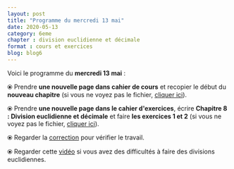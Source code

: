 ```yaml
---
layout: post
title: "Programme du mercredi 13 mai"
date: 2020-05-13
category: 6eme
chapter : division euclidienne et décimale
format : cours et exercices
blog: blog6
---
```


Voici le programme du <b>mercredi 13 mai</b> :

⦿ Prendre <strong>une nouvelle page dans cahier de cours</strong> et recopier le début du <strong>nouveau chapitre</strong> (si vous ne voyez pas le fichier, <a href="/cours/6eme/6eme_chapitre_8_division.pdf">cliquer ici</a>).

<object data="/cours/6eme/6eme_chapitre_8_division.pdf" width="100%" height="500" type='application/pdf'></object>

⦿ Prendre <strong>une nouvelle page dans le cahier d'exercices</strong>, écrire <strong>Chapitre 8 : Division euclidienne et décimale</strong> et faire <strong>les exercices 1 et 2</strong> (si vous ne voyez pas le fichier, <a href="/exercices/6eme/6eme_exercices_mercredi_13_mai_2020_v2.pdf">cliquer ici</a>).

<object data="/exercices/6eme/6eme_exercices_mercredi_13_mai_2020_v2.pdf" width="100%" height="500" type='application/pdf'></object>

⦿ Regarder la <a href="/exercices/6eme/6eme_exercices_mercredi_13_mai_2020_corrections.pdf" class="correction">correction</a> pour vérifier le travail.
 
⦿ Regarder cette <a class="video" href="https://youtu.be/2Ocfhucc58g">vidéo</a> si vous avez des difficultés à faire des divisions euclidiennes.
